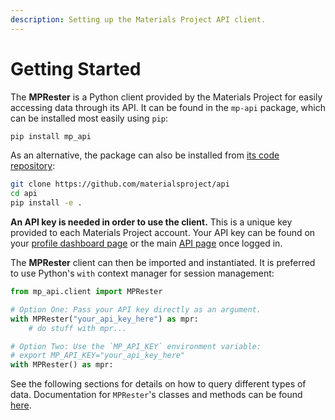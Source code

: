 ```yaml
---
description: Setting up the Materials Project API client.
---
```


# Getting Started

The **MPRester** is a Python client provided by the Materials Project for easily accessing data through its API. It can be found in the `mp-api` package, which can be installed most easily using `pip`:

```bash
pip install mp_api
```

As an alternative, the package can also be installed from [its code repository](https://github.com/materialsproject/api):&#x20;

```bash
git clone https://github.com/materialsproject/api
cd api
pip install -e .
```

**An API key is needed in order to use the client.** This is a unique key provided to each Materials Project account. Your API key can be found on your [profile dashboard page](https://next-gen.materialsproject.org/dashboard) or the main [API page](https://next-gen.materialsproject.org/api) once logged in.

The **MPRester** client can then be imported and instantiated. It is preferred to use Python's `with` context manager for session management:

```python
from mp_api.client import MPRester

# Option One: Pass your API key directly as an argument.
with MPRester("your_api_key_here") as mpr:
    # do stuff with mpr...

# Option Two: Use the `MP_API_KEY` environment variable:
# export MP_API_KEY="your_api_key_here"
with MPRester() as mpr:
```

See the following sections for details on how to query different types of data. Documentation for `MPRester`'s classes and methods can be found [here](https://materialsproject.github.io/api/).
